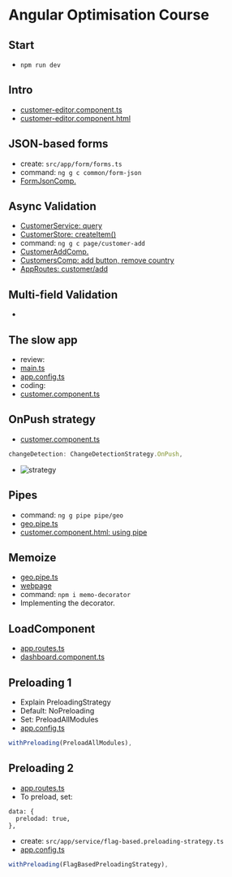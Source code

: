 # Angular Optimisation Course

## Start
- `npm run dev`

## Intro
- [customer-editor.component.ts](src/app/page/customer-editor/customer-editor.component.ts)
- [customer-editor.component.html](src/app/page/customer-editor/customer-editor.component.html)

## JSON-based forms
- create: `src/app/form/forms.ts`
- command: `ng g c common/form-json`
- [FormJsonComp.](src/app/common/form-json/form-json.component.ts)

## Async Validation
- [CustomerService: query](src/app/service/customer.service.ts)
- [CustomerStore: createItem()](src/app/store/CustomerStore.ts)
- command: `ng g c page/customer-add`
- [CustomerAddComp.](src/app/page/customer-add/customer-add.component.ts)
- [CustomersComp: add button, remove country](src/app/page/customer/customer.component.html)
- [AppRoutes: customer/add](src/app/app.routes.ts)

## Multi-field Validation
- 




## The slow app
- review:
- [main.ts](src/main.ts)
- [app.config.ts](src/app/app.config.ts)
- coding:
- [customer.component.ts](src/app/page/customer/customer.component.ts)

## OnPush strategy
- [customer.component.ts](src/app/page/customer/customer.component.ts)
```typescript
changeDetection: ChangeDetectionStrategy.OnPush,
```
- ![strategy](src/assets/strategy.webp)

## Pipes
- command: `ng g pipe pipe/geo`
- [geo.pipe.ts](src/app/pipe/geo.pipe.ts)
- [customer.component.html: using pipe](src/app/page/customer/customer.component.html) 

## Memoize
- [geo.pipe.ts](src/app/pipe/geo.pipe.ts)
- [webpage](https://github.com/mgechev/memo-decorator)
- command: `npm i memo-decorator`
- Implementing the decorator.

## LoadComponent
- [app.routes.ts](src/app/app.routes.ts)
- [dashboard.component.ts](src/app/page/dashboard/dashboard.component.ts)

## Preloading 1
- Explain PreloadingStrategy
- Default: NoPreloading
- Set: PreloadAllModules
- [app.config.ts](src/app/app.config.ts)
```typescript
withPreloading(PreloadAllModules),
```

## Preloading 2
- [app.routes.ts](src/app/app.routes.ts)
- To preload, set: 
```
data: {
  prelodad: true,
},
```
- create: `src/app/service/flag-based.preloading-strategy.ts`
- [app.config.ts](src/app/app.config.ts)
```typescript
withPreloading(FlagBasedPreloadingStrategy),
```
